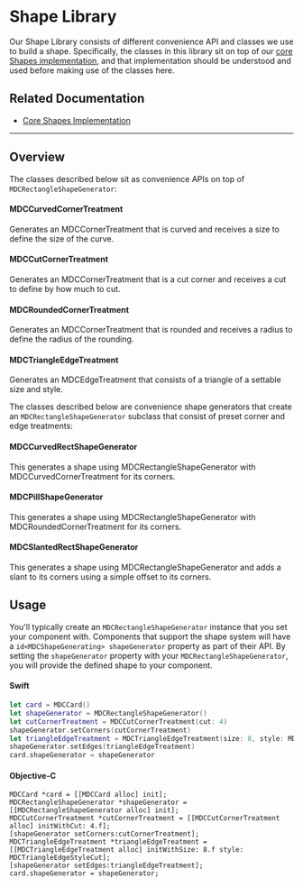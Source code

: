 # Shape Library

Our Shape Library consists of different convenience API and classes we use to build a shape.
Specifically, the classes in this library sit on top of our [core Shapes implementation](../Shapes), and that implementation
should be understood and used before making use of the classes here.

## Related Documentation

* [Core Shapes Implementation](../Shapes)

<!-- toc -->

- - -

## Overview

The classes described below sit as convenience APIs on top of `MDCRectangleShapeGenerator`:

#### MDCCurvedCornerTreatment
Generates an MDCCornerTreatment that is curved and receives a size to define the size of the curve.

#### MDCCutCornerTreatment
Generates an MDCCornerTreatment that is a cut corner and receives a cut to define by how much to cut.

#### MDCRoundedCornerTreatment
Generates an MDCCornerTreatment that is rounded and receives a radius to define the radius of the rounding.

#### MDCTriangleEdgeTreatment
Generates an MDCEdgeTreatment that consists of a triangle of a settable size and style.

The classes described below are convenience shape generators that create an `MDCRectangleShapeGenerator` subclass that consist of preset corner and edge treatments:

#### MDCCurvedRectShapeGenerator
This generates a shape using MDCRectangleShapeGenerator with MDCCurvedCornerTreatment for its corners.

#### MDCPillShapeGenerator
This generates a shape using MDCRectangleShapeGenerator with MDCRoundedCornerTreatment for its corners.

#### MDCSlantedRectShapeGenerator
This generates a shape using MDCRectangleShapeGenerator and adds a slant to its corners using a simple offset to its corners.


## Usage

You'll typically create an `MDCRectangleShapeGenerator` instance that you set your component with.
Components that support the shape system will have a `id<MDCShapeGenerating> shapeGenerator` property as part of their API.
By setting the `shapeGenerator` property with your `MDCRectangleShapeGenerator`, you will provide the defined shape to your component.

<!--<div class="material-code-render" markdown="1">-->
#### Swift
```swift
let card = MDCCard()
let shapeGenerator = MDCRectangleShapeGenerator()
let cutCornerTreatment = MDCCutCornerTreatment(cut: 4)
shapeGenerator.setCorners(cutCornerTreatment)
let triangleEdgeTreatment = MDCTriangleEdgeTreatment(size: 8, style: MDCTriangleEdgeStyleCut)
shapeGenerator.setEdges(triangleEdgeTreatment)
card.shapeGenerator = shapeGenerator
```

#### Objective-C

```objc
MDCCard *card = [[MDCCard alloc] init];
MDCRectangleShapeGenerator *shapeGenerator = [[MDCRectangleShapeGenerator alloc] init];
MDCCutCornerTreatment *cutCornerTreatment = [[MDCCutCornerTreatment alloc] initWithCut: 4.f];
[shapeGenerator setCorners:cutCornerTreatment];
MDCTriangleEdgeTreatment *triangleEdgeTreatment = [[MDCTriangleEdgeTreatment alloc] initWithSize: 8.f style: MDCTriangleEdgeStyleCut];
[shapeGenerator setEdges:triangleEdgeTreatment];
card.shapeGenerator = shapeGenerator;
```
<!--</div>-->
